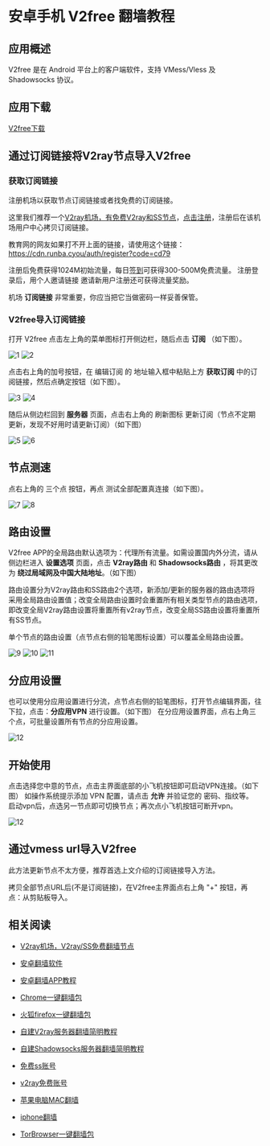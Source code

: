 # 安卓手机 V2free 翻墙教程

## 应用概述

V2free 是在 Android 平台上的客户端软件，支持 VMess/Vless 及 Shadowsocks 协议。

## 应用下载

[V2free下载](https://v2free.org/ssr-download/v2free.apk)

## 通过订阅链接将V2ray节点导入V2free

### 获取订阅链接

注册机场以获取节点订阅链接或者找免费的订阅链接。

这里我们推荐一个[V2ray机场，有免费V2ray和SS节点](https://github.com/bannedbook/fanqiang/wiki/V2ray%E6%9C%BA%E5%9C%BA)，[点击注册](https://go.runba.cyou/auth/register?code=cd79)，注册后在该机场用户中心拷贝订阅链接。

教育网的网友如果打不开上面的链接，请使用这个链接：
https://cdn.runba.cyou/auth/register?code=cd79

注册后免费获得1024M初始流量，每日[签到](https://raw.githubusercontent.com/bannedbook/fanqiang/master/v2ss/images/checkin.jpg)可获得300-500M免费流量。
注册登录后，用个人邀请链接 邀请新用户注册还可获得流量奖励。

机场 **订阅链接** 非常重要，你应当把它当做密码一样妥善保管。

### V2free导入订阅链接

打开 V2free 点击左上角的菜单图标打开侧边栏，随后点击 **订阅** （如下图）。

![1](https://v2free.org/docs/SSPanel/Android/images/v2free1.png)
![2](https://v2free.org/docs/SSPanel/Android/images/v2free2.png)

点击右上角的加号按钮，在 编辑订阅 的 地址输入框中粘贴上方 **获取订阅** 中的订阅链接，然后点确定按钮（如下图）。

![3](https://v2free.org/docs/SSPanel/Android/images/v2free3.png)
![4](https://v2free.org/docs/SSPanel/Android/images/v2free4.png)

随后从侧边栏回到 **服务器** 页面，点击右上角的 刷新图标 更新订阅（节点不定期更新，发现不好用时请更新订阅）（如下图）

![5](https://v2free.org/docs/SSPanel/Android/images/v2free5.png)
![6](https://v2free.org/docs/SSPanel/Android/images/v2free6.png)

## 节点测速

点右上角的 三个点 按钮，再点 测试全部配置真连接（如下图）。

![7](https://v2free.org/docs/SSPanel/Android/images/v2free7.png)
![8](https://v2free.org/docs/SSPanel/Android/images/v2free8.png)

## 路由设置
V2free APP的全局路由默认选项为：代理所有流量。如需设置国内外分流，请从侧边栏进入 **设置选项** 页面，点击 **V2ray路由** 和 **Shadowsocks路由** ，将其更改为 **绕过局域网及中国大陆地址**。（如下图）

路由设置分为V2ray路由和SS路由2个选项，新添加/更新的服务器的路由选项将采用全局路由设置值；改变全局路由设置时会重置所有相关类型节点的路由选项，即改变全局V2ray路由设置将重置所有v2ray节点，改变全局SS路由设置将重置所有SS节点。 

单个节点的路由设置（点节点右侧的铅笔图标设置）可以覆盖全局路由设置。

![9](https://v2free.org/docs/SSPanel/Android/images/v2free9.png)
![10](https://v2free.org/docs/SSPanel/Android/images/v2free10.png)
![11](https://v2free.org/docs/SSPanel/Android/images/v2free11.png)

## 分应用设置
也可以使用分应用设置进行分流，点节点右侧的铅笔图标，打开节点编辑界面，往下拉，点击：**分应用VPN** 进行设置。（如下图）
在分应用设置界面，点右上角三个点，可批量设置所有节点的分应用设置。

![12](https://v2free.org/docs/SSPanel/Android/images/v2free12.png)

## 开始使用

点击选择您中意的节点，点击主界面底部的小飞机按钮即可启动VPN连接。（如下图）
如操作系统提示添加 VPN 配置，请点击 **允许** 并验证您的 密码、指纹等。
启动vpn后，点选另一节点即可切换节点；再次点小飞机按钮可断开vpn。

![12](https://v2free.org/docs/SSPanel/Android/images/v2free13.png)

## 通过vmess url导入V2free

此方法更新节点不太方便，推荐首选上文介绍的订阅链接导入方法。

拷贝全部节点URL后(不是订阅链接)，在V2free主界面点右上角 "+" 按钮，再点：从剪贴板导入。

## 相关阅读
*   [V2ray机场，V2ray/SS免费翻墙节点](https://github.com/bannedbook/fanqiang/wiki/V2ray%E6%9C%BA%E5%9C%BA)

*   [安卓翻墙软件](https://github.com/bannedbook/fanqiang/wiki/%E5%AE%89%E5%8D%93%E7%BF%BB%E5%A2%99%E8%BD%AF%E4%BB%B6)
*   [安卓翻墙APP教程](https://github.com/bannedbook/fanqiang/tree/master/android)
*   [Chrome一键翻墙包](https://github.com/bannedbook/fanqiang/wiki/Chrome%E4%B8%80%E9%94%AE%E7%BF%BB%E5%A2%99%E5%8C%85)
*   [火狐firefox一键翻墙包](https://github.com/bannedbook/fanqiang/wiki/%E7%81%AB%E7%8B%90firefox%E4%B8%80%E9%94%AE%E7%BF%BB%E5%A2%99%E5%8C%85)
*   [自建V2ray服务器翻墙简明教程](https://github.com/bannedbook/fanqiang/blob/master/v2ss/%E8%87%AA%E5%BB%BAV2ray%E6%9C%8D%E5%8A%A1%E5%99%A8%E7%AE%80%E6%98%8E%E6%95%99%E7%A8%8B.md)
*   [自建Shadowsocks服务器翻墙简明教程](https://github.com/bannedbook/fanqiang/blob/master/v2ss/%E8%87%AA%E5%BB%BAShadowsocks%E6%9C%8D%E5%8A%A1%E5%99%A8%E7%AE%80%E6%98%8E%E6%95%99%E7%A8%8B.md)
*   [免费ss账号](https://github.com/bannedbook/fanqiang/wiki/%E5%85%8D%E8%B4%B9ss%E8%B4%A6%E5%8F%B7)
*   [v2ray免费账号](https://github.com/bannedbook/fanqiang/wiki/v2ray%E5%85%8D%E8%B4%B9%E8%B4%A6%E5%8F%B7)
*   [苹果电脑MAC翻墙](https://github.com/bannedbook/fanqiang/wiki/%E8%8B%B9%E6%9E%9C%E7%94%B5%E8%84%91MAC%E7%BF%BB%E5%A2%99)
*   [iphone翻墙](https://github.com/bannedbook/fanqiang/wiki/iphone%E7%BF%BB%E5%A2%99)
*   [TorBrowser一键翻墙包](https://github.com/bannedbook/fanqiang/wiki/TorBrowser%E4%B8%80%E9%94%AE%E7%BF%BB%E5%A2%99%E5%8C%85)